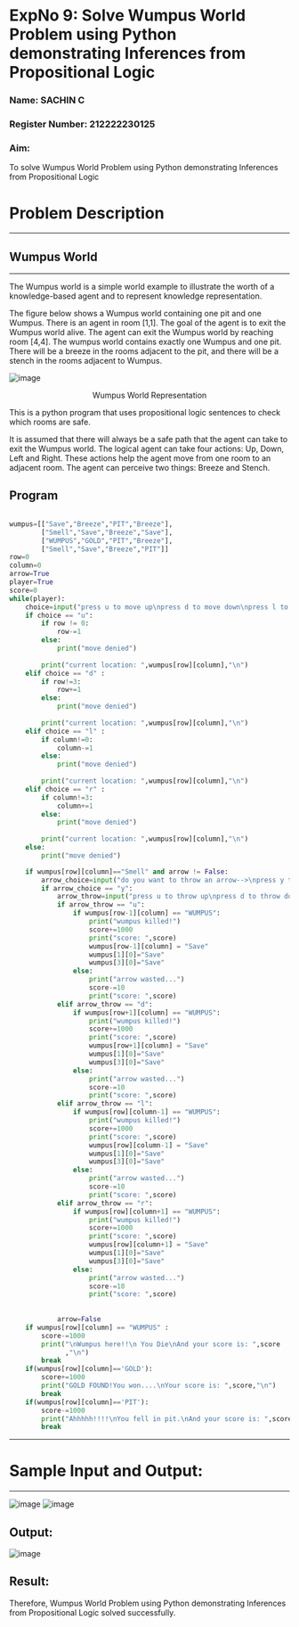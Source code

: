<h1>ExpNo 9: Solve Wumpus World Problem using Python demonstrating Inferences from Propositional Logic</h1> 
<h3>Name: SACHIN C           </h3>
<h3>Register Number: 212222230125              </h3>
<H3>Aim:</H3>
<p>
    To solve  Wumpus World Problem using Python demonstrating Inferences from Propositional Logic
</p>
<h1>Problem Description</h1>
<hr>
<h2>Wumpus World</h2>
<hr>
The Wumpus world is a simple world example to illustrate the worth of a knowledge-based agent and to represent knowledge representation.

The figure below shows a Wumpus world containing one pit and one Wumpus. There is an agent in room [1,1]. The goal of the agent is to exit the Wumpus world alive. The agent can exit the Wumpus world by reaching room [4,4]. The wumpus world contains exactly one Wumpus and one pit. There will be a breeze in the rooms adjacent to the pit, and there will be a stench in the rooms adjacent to Wumpus.

![image](https://github.com/natsaravanan/19AI405FUNDAMENTALSOFARTIFICIALINTELLIGENCE/assets/87870499/cd6b68dc-c79f-4dcb-8126-04da90d65912)

<center>Wumpus World Representation</center>
<p>
This is a python program that uses propositional logic sentences to check which rooms are safe. 

It is assumed that there will always be a safe path that the agent can take to exit the Wumpus world. The logical agent can take four actions: Up, Down, Left and Right. These actions help the agent move from one room to an adjacent room. The agent can perceive two things: Breeze and Stench.
</p>

## Program

```py

wumpus=[["Save","Breeze","PIT","Breeze"],
        ["Smell","Save","Breeze","Save"],
        ["WUMPUS","GOLD","PIT","Breeze"],
        ["Smell","Save","Breeze","PIT"]]
row=0
column=0
arrow=True
player=True
score=0
while(player):
    choice=input("press u to move up\npress d to move down\npress l to move left\npress r to move right\n")
    if choice == "u":
        if row != 0:
            row-=1
        else:
            print("move denied")
        
        print("current location: ",wumpus[row][column],"\n")
    elif choice == "d" :
        if row!=3:
            row+=1
        else:
            print("move denied")
        
        print("current location: ",wumpus[row][column],"\n")
    elif choice == "l" :
        if column!=0:
            column-=1
        else:
            print("move denied")
        
        print("current location: ",wumpus[row][column],"\n")
    elif choice == "r" :
        if column!=3:
            column+=1
        else:
            print("move denied")
        
        print("current location: ",wumpus[row][column],"\n")
    else:
        print("move denied")

    if wumpus[row][column]=="Smell" and arrow != False:
        arrow_choice=input("do you want to throw an arrow-->\npress y to throw\npress n to save your arrow\n")
        if arrow_choice == "y":
            arrow_throw=input("press u to throw up\npress d to throw down\npress l to throw left\npress r to throw right\n")
            if arrow_throw == "u":
                if wumpus[row-1][column] == "WUMPUS":
                    print("wumpus killed!")
                    score+=1000
                    print("score: ",score)
                    wumpus[row-1][column] = "Save"
                    wumpus[1][0]="Save"
                    wumpus[3][0]="Save"
                else:
                    print("arrow wasted...")
                    score-=10
                    print("score: ",score)
            elif arrow_throw == "d":
                if wumpus[row+1][column] == "WUMPUS":
                    print("wumpus killed!")
                    score+=1000
                    print("score: ",score)
                    wumpus[row+1][column] = "Save"
                    wumpus[1][0]="Save"
                    wumpus[3][0]="Save"
                else:
                    print("arrow wasted...")
                    score-=10
                    print("score: ",score)
            elif arrow_throw == "l":
                if wumpus[row][column-1] == "WUMPUS":
                    print("wumpus killed!")
                    score+=1000
                    print("score: ",score)
                    wumpus[row][column-1] = "Save"
                    wumpus[1][0]="Save"
                    wumpus[3][0]="Save"
                else:
                    print("arrow wasted...")
                    score-=10
                    print("score: ",score)
            elif arrow_throw == "r":
                if wumpus[row][column+1] == "WUMPUS":
                    print("wumpus killed!")
                    score+=1000
                    print("score: ",score)
                    wumpus[row][column+1] = "Save"
                    wumpus[1][0]="Save"
                    wumpus[3][0]="Save"
                else:
                    print("arrow wasted...")
                    score-=10
                    print("score: ",score)
                
            
            arrow=False
    if wumpus[row][column] == "WUMPUS" :
        score-=1000
        print("\nWumpus here!!\n You Die\nAnd your score is: ",score
              ,"\n")
        break
    if(wumpus[row][column]=='GOLD'):
        score+=1000
        print("GOLD FOUND!You won....\nYour score is: ",score,"\n")
        break
    if(wumpus[row][column]=='PIT'):
        score-=1000
        print("Ahhhhh!!!!\nYou fell in pit.\nAnd your score is: ",score,"\n")
        break

```


<hr>
<h1>Sample Input and Output:</h1>
<hr>

![image](https://github.com/natsaravanan/19AI405FUNDAMENTALSOFARTIFICIALINTELLIGENCE/assets/87870499/8696111a-a4a7-47cb-ba4b-43a4ef88573f)
![image](https://github.com/natsaravanan/19AI405FUNDAMENTALSOFARTIFICIALINTELLIGENCE/assets/87870499/4be5bf06-79fa-4fa0-9334-38a33f06060b)

## Output:

![image](https://github.com/user-attachments/assets/767399c6-3975-45b1-bf62-7ff7cfa338ff)


## Result: 

Therefore, Wumpus World Problem using Python demonstrating Inferences from Propositional Logic solved successfully.
